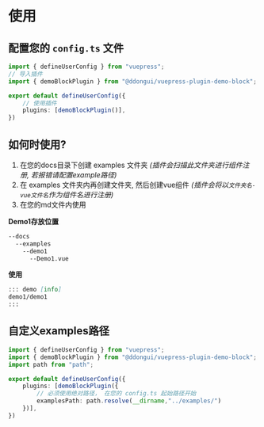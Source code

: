 # 使用

## **配置您的 `config.ts` 文件**

```ts
import { defineUserConfig } from "vuepress";
// 导入插件
import { demoBlockPlugin } from "@ddongui/vuepress-plugin-demo-block";

export default defineUserConfig({
    // 使用插件
    plugins: [demoBlockPlugin()],
})
```

## **如何时使用?**

1. 在您的docs目录下创建 examples 文件夹 *(插件会扫描此文件夹进行组件注册, 若报错请配置example路径)*
2. 在 examples 文件夹内再创建文件夹, 然后创建vue组件 *(插件会将以``文件夹名-vue文件名``作为组件名进行注册)*
3. 在您的md文件内使用

**Demo1存放位置**

```bash
--docs
  --examples
    --demo1
      --Demo1.vue
```

**使用**

``` md
::: demo [info]
demo1/demo1
:::
```

## 自定义examples路径

```ts
import { defineUserConfig } from "vuepress";
import { demoBlockPlugin } from "@ddongui/vuepress-plugin-demo-block";
import path from "path";

export default defineUserConfig({
    plugins: [demoBlockPlugin({
        // 必须使用绝对路径， 在您的 config.ts 起始路径开始
        examplesPath: path.resolve(__dirname,"../examples/")
    })],
})
```

